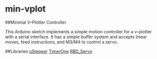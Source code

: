 # min-vplot
##Minimal V-Plotter Controller

This Arduino sketch implements a simple motion controller for a v-plotter with a serial interface. It has a simple buffer system and accepts linear moves, feed instructions, and M3/M4 to control a servo.

##Libraries
[uStepper](https://github.com/daPhoosa/uStepper)
[TimerOne](https://github.com/PaulStoffregen/TimerOne)
[RBD_Servo](https://github.com/alextaujenis/RBD_Servo)
